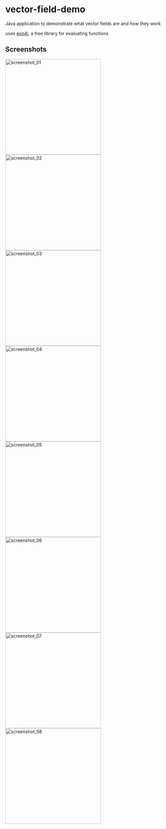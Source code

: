 # vector-field-demo
Java application to demonstrate what vector fields are and how they work

uses [exp4j](http://projects.congrace.de/exp4j/download.html), a free library for evaluating functions

## Screenshots
<img src="https://raw.githubusercontent.com/shrucis1/vector-field-demo/master/screenshots/screenshot_01.png" alt="screenshot_01" height="300"/><img src="https://raw.githubusercontent.com/shrucis1/vector-field-demo/master/screenshots/screenshot_02.png" alt="screenshot_02" height="300"/>
<img src="https://raw.githubusercontent.com/shrucis1/vector-field-demo/master/screenshots/screenshot_03.png" alt="screenshot_03" height="300"/>
<img src="https://raw.githubusercontent.com/shrucis1/vector-field-demo/master/screenshots/screenshot_04.png" alt="screenshot_04" height="300"/>
<img src="https://raw.githubusercontent.com/shrucis1/vector-field-demo/master/screenshots/screenshot_05.png" alt="screenshot_05" height="300"/>
<img src="https://raw.githubusercontent.com/shrucis1/vector-field-demo/master/screenshots/screenshot_06.png" alt="screenshot_06" height="300"/>
<img src="https://raw.githubusercontent.com/shrucis1/vector-field-demo/master/screenshots/screenshot_07.png" alt="screenshot_07" height="300"/>
<img src="https://raw.githubusercontent.com/shrucis1/vector-field-demo/master/screenshots/screenshot_08.png" alt="screenshot_08" height="300"/>

